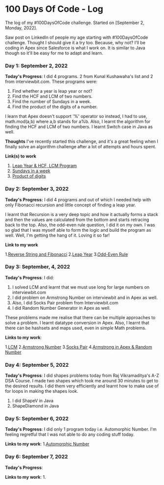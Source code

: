 # 100 Days Of Code - Log

The log of my #100DaysOfCode challenge. Started on [September 2, Monday, 2022].

Saw post on LinkedIn of people my age starting with #100DaysOfCode challenge. Thought I should give it a try too. Because, why not?
I'll be coding in Apex since Salesforce is what I work on. It is similar to Java though so it'll be easy for me to adapt and learn.

### Day 1: September 2, 2022

**Today's Progress**: I did 4 programs. 2 from Kunal Kushawaha's list and 2 from interviewbit.com.
These programs were:

1. Find whether a year is leap year or not?
2. Find the HCF and LCM of two numbers.
3. Find the number of Sundays in a week.
4. Find the product of the digits of a number.

I learn that Apex doesn't support '%' operator so instead, I had to use, math.mod(a,b) where a,b stands for a%b. Also, I learnt the algorithm for finding the HCF and LCM of two numbers. I learnt Switch case in Java as well.

**Thoughts** I've recently started this challenge, and it's a great feeling when I finally solve an algorithm challenge after a lot of attempts and hours spent.

**Link(s) to work**

1. [Leap Year & HCF, LCM Program](https://github.com/SrajatMathur/100-days-of-code-srajat/blob/master/X100DaysOfCode/force-app/main/default/classes/Day1.cls)
2. [Sundays in a week ](https://www.interviewbit.com/problems/number-of-sundays/)
3. [Product of digits](https://www.interviewbit.com/problems/product-of-digits/)

### Day 2: September 3, 2022

**Today's Progress:** I did 4 programs and out of which I needed help with only Fibonacci recursion and little concept of finding a leap year.

I learnt that Recursion is a very deep topic and how it actually forms a stack and then the values are calculated from the bottom and starts retracing back to the top. Also, the odd-even rule question, I did it on my own. I was so glad that I was myself able to form the logic and build the program as well. Well, I'm getting the hang of it. Loving it so far!

**Link to my work**

1.[Reverse String and Fibonacci](https://github.com/SrajatMathur/100-days-of-code-srajat/blob/master/X100DaysOfCode/force-app/main/default/classes/Day2.cls) 
2.[Leap Year](https://www.interviewbit.com/problems/leap-year/) 
3.[Odd-Even Rule](https://www.interviewbit.com/problems/odd-even-rule/)

### Day 3: September, 4, 2022

**Today's Progress**: I did:

1. I solved LCM and learnt that we must use long for large numbers on interviewbit.com
2. I did problem on Armstrong Number on interviewbit and in Apex as well.
3. Also, I did Socks Pair problem from Interviewbit.com
4. I did Random Number Generator in Apex as well.

These problems made me realise that there can be multiple approaches to solve a problem. I learnt datatype conversion in Apex. Also, I learnt that there can be hashsets and maps used, even in simple Math problems.

**Links to my work**:

1.[LCM](https://www.interviewbit.com/problems/lowest-common-multiple-lcm/)
2.[Armstrong Number](https://www.interviewbit.com/problems/armstrong-number/)
3.[Socks Pair](https://www.interviewbit.com/problems/socks-pair/)
4.[Armstrong in Apex & Random Number](https://github.com/SrajatMathur/100-days-of-code-srajat/blob/master/X100DaysOfCode/force-app/main/default/classes/Day3.cls)


### Day 4: September 5, 2022

**Today's Progress**: I did shapes problems today from Raj Vikramaditya's A-Z DSA Course. I made two shapes which took me around 30 minutes to get to the desired results. I did them very efficiently and learnt how to make use of for loops in making the shapes look.

1. I did ShapeV in Java
2. ShapeDiamond in Java


### Day 5: September 6, 2022

**Today's Progress**: I did only 1 program today i.e. Automorphic Number. I'm feeling regretful that I was not able to do any coding stuff today.

**Links to my work**:
1.[Automorphic Number](https://github.com/SrajatMathur/100-days-of-code-srajat/blob/master/X100DaysOfCode/force-app/main/default/classes/Day4.cls)


### Day 6: September 7, 2022

**Today's Progress**: 


**Links to my work**:
1.